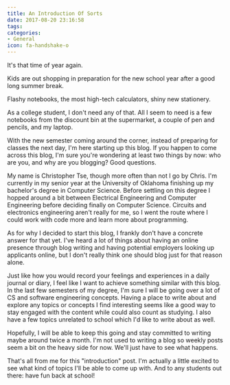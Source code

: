 ```yaml
---
title: An Introduction Of Sorts
date: 2017-08-20 23:16:58
tags:
categories:
- General
icon: fa-handshake-o
---
```


It's that time of year again.

Kids are out shopping in preparation for the new school year after a good long summer break.

Flashy notebooks, the most high-tech calculators, shiny new stationery.

As a college student, I don't need any of that. All I seem to need is a few notebooks from the discount bin at the supermarket, a couple of pen and pencils, and my laptop.

With the new semester coming around the corner, instead of preparing for classes the next day, I'm here starting up this blog. If you happen to come across this blog, I'm sure you're wondering at least two things by now: who are you, and why are you blogging? Good questions.

My name is Christopher Tse, though more often than not I go by Chris. I'm currently in my senior year at the University of Oklahoma finishing up my bachelor's degree in Computer Science. Before settling on this degree I hopped around a bit between Electrical Engineering and Computer Engineering before deciding finally on Computer Science. Circuits and electronics engineering aren't really for me, so I went the route where I could work with code more and learn more about programming.

As for why I decided to start this blog, I frankly don't have a concrete answer for that yet. I've heard a lot of things about having an online presence through blog writing and having potential employers looking up applicants online, but I don't really think one should blog just for that reason alone.

Just like how you would record your feelings and experiences in a daily journal or diary, I feel like I want to achieve something similar with this blog. In the last few semesters of my degree, I'm sure I will be going over a lot of CS and software engineering concepts. Having a place to write about and explore any topics or concepts I find interesting seems like a good way to stay engaged with the content while could also count as studying. I also have a few topics unrelated to school which I'd like to write about as well.

Hopefully, I will be able to keep this going and stay committed to writing maybe around twice a month. I'm not used to writing a blog so weekly posts seem a bit on the heavy side for now. We'll just have to see what happens.

That's all from me for this "introduction" post. I'm actually a little excited to see what kind of topics I'll be able to come up with. And to any students out there: have fun back at school!